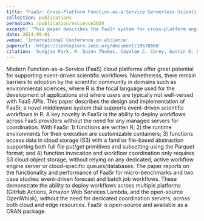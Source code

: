 ```yaml
---
title: "FaaSr: Cross-Platform Function-as-a-Service Serverless Scientific Workflows in R"
collection: publications
permalink: /publication/escience2024
excerpt: 'This paper describes the FaaSr system for cross-platform engineless, serverlss execution of scientific workflows'
date: 2024-09-01
venue: 'International Conference on eScience'
paperurl: 'https://ieeexplore.ieee.org/document/10678660'
citation: 'Sungjae Park, R. Quinn Thomas, Cayelan C. Carey, Austin D. Delany, Yun-Jung Ku, Mary E. Lofton, Renato J. Figueiredo, “FaaSr: Cross-Platform Function-as-a-Service Serverless Scientific Workflows in R”, 20th International IEEE eScience Conference, 2024'
---
```


Modern Function-as-a-Service (FaaS) cloud platforms offer great potential for supporting event-driven scientific workflows. Nonetheless, there remain barriers to adoption  by the scientific community in domains such as  environmental sciences, where R is the focal language used for the development of applications and where users are typically not well-versed with FaaS APIs. This paper describes the design and implementation of FaaSr, a novel middleware system that supports event-driven scientific workflows in R. A key novelty in FaaSr is the ability to deploy workflows across FaaS providers without the need for any managed servers for coordination. With FaaSr: 1) functions are written R; 2) the runtime environments for their execution are customizable containers; 3) functions access data in cloud storage (S3) with a familiar file-based abstraction supporting both full file put/get primitives and subsetting using the Parquet format; and 4) function invocation and workflow coordination only requires S3 cloud object storage, without relying on any dedicated, active workflow engine server or cloud-specific queues/databases. The paper reports on the functionality and performance of FaaSr for micro-benchmarks and two case studies: event-driven forecast and batch job workflows. These demonstrate the ability to deploy workflows across multiple platforms (GitHub Actions, Amazon Web Services Lambda, and the open-source OpenWhisk), without the need for dedicated coordination servers, across both cloud and edge resources. FaaSr is open-source and available as a CRAN package.